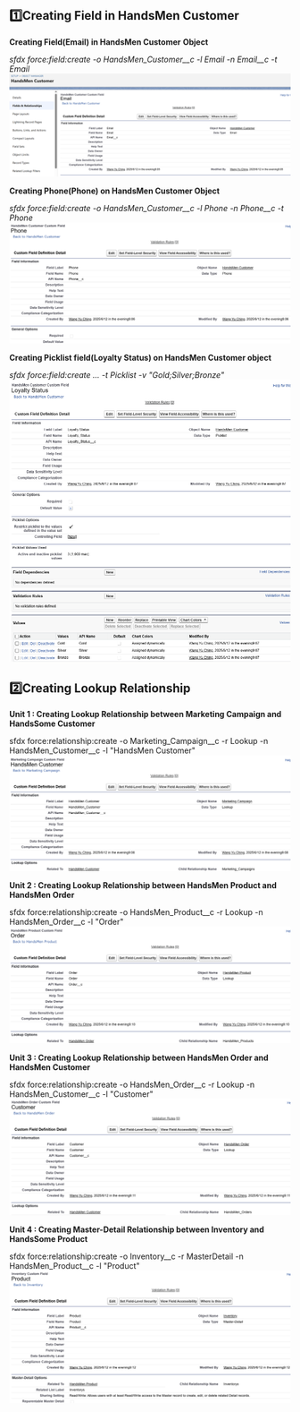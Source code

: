 ## 1️⃣Creating Field in HandsMen Customer
**Creating Field(Email) in HandsMen Customer** **Object**

*sfdx force:field:create -o HandsMen_Customer__c -l Email -n Email__c -t Email*
![Salesforce Credentials Setup](docs/img/07_HandsMenCustomerCustomField_Email.png)


**Creating Phone(Phone) on HandsMen Customer Object**

*sfdx force:field:create -o HandsMen_Customer__c -l Phone -n Phone__c -t Phone*
![Salesforce Credentials Setup](docs/img/07_HandsMenCustomerCustomField_Phone.png)

 
**Creating Picklist field(Loyalty Status) on HandsMen Customer object**

*sfdx force:field:create ... -t Picklist -v "Gold;Silver;Bronze"*
![Salesforce Credentials Setup](docs/img/07_HandsMenCustomerCustomField_LoyaltyStatus.png)

## 2️⃣Creating Lookup Relationship
**Unit 1 : Creating Lookup Relationship between Marketing Campaign and HandsSome Customer**

sfdx force:relationship:create -o Marketing_Campaign__c -r Lookup -n HandsMen_Customer__c -l "HandsMen Customer"
![Salesforce Credentials Setup](docs/img/07_LookupRelationship_MarketingCampaignandHandsSomeCustomer.png)

**Unit 2 : Creating Lookup Relationship between HandsMen Product and HandsMen Order**

sfdx force:relationship:create -o HandsMen_Product__c -r Lookup -n HandsMen_Order__c -l "Order"
![Salesforce Credentials Setup](docs/img/07_LookupRelationship_HandsMenProductandOrder.png)

**Unit 3 : Creating Lookup Relationship between HandsMen Order and HandsMen Customer**

sfdx force:relationship:create -o HandsMen_Order__c -r Lookup -n HandsMen_Customer__c -l "Customer"
![Salesforce Credentials Setup](docs/img/07_LookupRelationship_OrderandHandsMenCustomer.png)

**Unit 4 : Creating Master-Detail Relationship between Inventory and HandsSome Product**

sfdx force:relationship:create -o Inventory__c -r MasterDetail -n HandsMen_Product__c -l "Product"
![Salesforce Credentials Setup](docs/img/07_LookupRelationship_InventoryandHandsSomeProduct.png)



